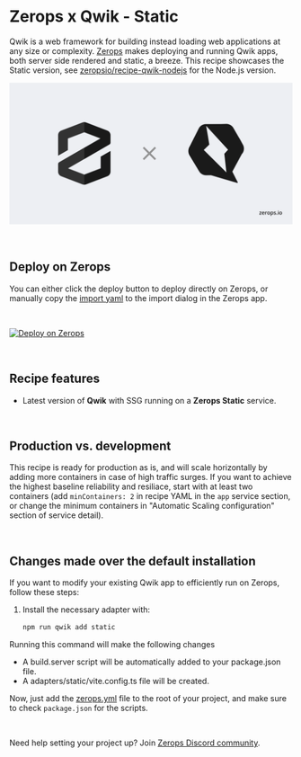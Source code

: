 # Zerops x Qwik - Static

Qwik is a web framework for building instead loading web applications at any size or complexity. [Zerops](https://zerops.io) makes deploying and running Qwik apps, both server side rendered and static, a breeze. This recipe showcases the Static version, see [zeropsio/recipe-qwik-nodejs](https://github.com/zeropsio/recipe-qwik-nodejs) for the Node.js version.

![qwik](https://github.com/zeropsio/recipe-shared-assets/blob/main/covers/svg/cover-qwik.svg)

<br/>

## Deploy on Zerops

You can either click the deploy button to deploy directly on Zerops, or manually copy the [import yaml](https://github.com/zeropsio/recipe-qwik-static/blob/main/zerops-project-import.yml) to the import dialog in the Zerops app.

<br/>

[![Deploy on Zerops](https://github.com/zeropsio/recipe-shared-assets/blob/main/deploy-button/green/deploy-button.svg)](https://app.zerops.io/recipe/qwik-static)


<br/>

## Recipe features
- Latest version of **Qwik** with SSG running on a **Zerops Static** service.

<br/>

## Production vs. development
This recipe is ready for production as is, and will scale horizontally by adding more containers in case of high traffic surges. If you want to achieve the highest baseline reliability and resiliace, start with at least two containers (add `minContainers: 2` in recipe YAML in the `app` service section, or change the minimum containers in "Automatic Scaling configuration" section of service detail).

<br/>

## Changes made over the default installation
If you want to modify your existing Qwik app to efficiently run on Zerops, follow these steps:

1. Install the necessary adapter with:
    ```sh
    npm run qwik add static
    ```
Running this command will make the following changes
-  A build.server script will be automatically added to your package.json file.
- A adapters/static/vite.config.ts file will be created.

Now, just add the [zerops.yml](https://github.com/zeropsio/recipe-qwik-static/blob/main/zerops.yml) file to the root of your project, and make sure to check `package.json` for the scripts.


<br/>

Need help setting your project up? Join [Zerops Discord community](https://discord.com/invite/WDvCZ54).